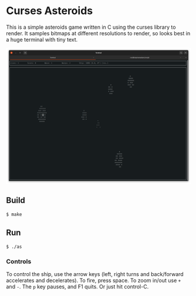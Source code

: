 # Curses Asteroids
This is a simple asteroids game written in C using the curses library to render.  It samples bitmaps at different resolutions to render, so looks best in a huge terminal with tiny text.

![screenshot.png](screenshot.png)

## Build

    $ make

## Run

    $ ./as

### Controls
To control the ship, use the arrow keys (left, right turns and back/forward accelerates and decelerates).  To fire, press space.  To zoom in/out use `+` and `-`.  The `p` key pauses, and F1 quits.  Or just hit control-C.
